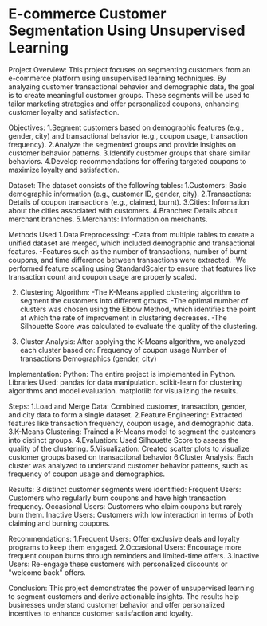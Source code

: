 # E-commerce Customer Segmentation Using Unsupervised Learning

Project Overview:
This project focuses on segmenting customers from an e-commerce platform using unsupervised learning techniques. By analyzing customer transactional behavior and demographic data, the goal is to create meaningful customer groups. These segments will be used to tailor marketing strategies and offer personalized coupons, enhancing customer loyalty and satisfaction.

Objectives:
1.Segment customers based on demographic features (e.g., gender, city) and transactional behavior (e.g., coupon usage, transaction frequency).
2.Analyze the segmented groups and provide insights on customer behavior patterns.
3.Identify customer groups that share similar behaviors.
4.Develop recommendations for offering targeted coupons to maximize loyalty and satisfaction.

Dataset:
The dataset consists of the following tables:
1.Customers: Basic demographic information (e.g., customer ID, gender, city).
2.Transactions: Details of coupon transactions (e.g., claimed, burnt).
3.Cities: Information about the cities associated with customers.
4.Branches: Details about merchant branches.
5.Merchants: Information on merchants.

Methods Used
1.Data Preprocessing:
-Data from multiple tables to create a unified dataset are merged, which included demographic and transactional features.
-Features such as the number of transactions, number of burnt coupons, and time difference between transactions were extracted.
-We performed feature scaling using StandardScaler to ensure that features like transaction count and coupon usage are properly scaled.

2. Clustering Algorithm:
-The K-Means applied clustering algorithm to segment the customers into different groups.
-The optimal number of clusters was chosen using the Elbow Method, which identifies the point at which the rate of improvement in clustering decreases.
-The Silhouette Score was calculated to evaluate the quality of the clustering.

3. Cluster Analysis:
After applying the K-Means algorithm, we analyzed each cluster based on:
Frequency of coupon usage
Number of transactions
Demographics (gender, city)

Implementation:
Python: The entire project is implemented in Python.
Libraries Used:
pandas for data manipulation.
scikit-learn for clustering algorithms and model evaluation.
matplotlib for visualizing the results.

Steps:
1.Load and Merge Data: Combined customer, transaction, gender, and city data to form a single dataset.
2.Feature Engineering: Extracted features like transaction frequency, coupon usage, and demographic data.
3.K-Means Clustering: Trained a K-Means model to segment the customers into distinct groups.
4.Evaluation: Used Silhouette Score to assess the quality of the clustering.
5.Visualization: Created scatter plots to visualize customer groups based on transactional behavior
6.Cluster Analysis: Each cluster was analyzed to understand customer behavior patterns, such as frequency of coupon usage and demographics.

Results:
3 distinct customer segments were identified:
Frequent Users: Customers who regularly burn coupons and have high transaction frequency.
Occasional Users: Customers who claim coupons but rarely burn them.
Inactive Users: Customers with low interaction in terms of both claiming and burning coupons.

Recommendations:
1.Frequent Users: Offer exclusive deals and loyalty programs to keep them engaged.
2.Occasional Users: Encourage more frequent coupon burns through reminders and limited-time offers.
3.Inactive Users: Re-engage these customers with personalized discounts or "welcome back" offers.

Conclusion:
This project demonstrates the power of unsupervised learning to segment customers and derive actionable insights. The results help businesses understand customer behavior and offer personalized incentives to enhance customer satisfaction and loyalty.

